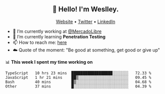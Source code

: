 <h2 align="center">👋 Hello! I'm Weslley.</h2>
<p align="center">
  <a href="http://weslleyneri.com.br">Website</a> •
  <a href="https://twitter.com/Weslley_Neri">Twitter</a> •
  <a href="https://www.linkedin.com/in/weslley-neri-3658908b">LinkedIn</a>
</p>


- 🔭 I’m currently working at [@MercadoLibre](https://github.com/mercadolibre)
- 🌱 I’m currently learning **Penetration Testing**
- 📫 How to reach me: [here](mailto:weslley39@gmail.com)
- ☁️ Quote of the moment: "Be good at something, get good or give up"

📊 **This week I spent my time working on**
<!--START_SECTION:waka-->

```text
TypeScript   10 hrs 23 mins  ██████████████████░░░░░░░   72.33 %
JavaScript   1 hr 21 mins    ██▒░░░░░░░░░░░░░░░░░░░░░░   09.45 %
Bash         40 mins         █▒░░░░░░░░░░░░░░░░░░░░░░░   04.68 %
Other        37 mins         █░░░░░░░░░░░░░░░░░░░░░░░░   04.39 %
```

<!--END_SECTION:waka-->

<!-- Inspired by https://github.com/gruselhaus/gruselhaus -->